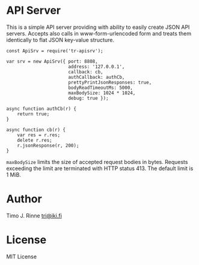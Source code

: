 API Server
==========

This is a simple API server providing with ability to easily create
JSON API servers. Accepts also calls in www-form-urlencoded form
and treats them identically to flat JSON key-value structure.

```
const ApiSrv = require('tr-apisrv');

var srv = new ApiSrv({ port: 8808,
                       address: '127.0.0.1',
                       callback: cb,
                       authCallback: authCb,
                       prettyPrintJsonResponses: true,
                       bodyReadTimeoutMs: 5000,
                       maxBodySize: 1024 * 1024,
                       debug: true });

async function authCb(r) {
    return true;
}

async function cb(r) {
    var res = r.res;
    delete r.res;
    r.jsonResponse(r, 200);
}
```

`maxBodySize` limits the size of accepted request bodies in bytes. Requests exceeding
the limit are terminated with HTTP status 413. The default limit is 1 MiB.

Author
======

Timo J. Rinne <tri@iki.fi>


License
=======

MIT License
